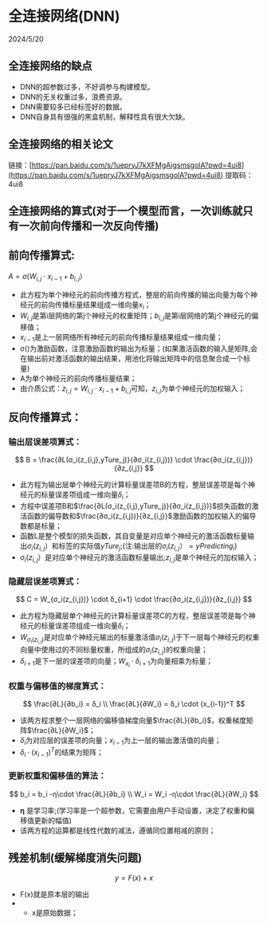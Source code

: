 # 全连接网络(DNN)

2024/5/20

## 全连接网络的缺点

- DNN的超参数过多，不好调参与构建模型。
- DNN的无关权重过多，浪费资源。
- DNN需要较多已经标签好的数据。
- DNN自身具有很强的黑盒机制，解释性具有很大欠缺。

## 全连接网络的相关论文

链接：[https://pan.baidu.com/s/1uepryJ7kXFMgAigsmsgolA?pwd=4ui8](https://pan.baidu.com/s/1uepryJ7kXFMgAigsmsgolA?pwd=4ui8)
提取码：4ui8

## 全连接网络的算式(对于一个模型而言，一次训练就只有一次前向传播和一次反向传播)

## 前向传播算式:

$A=σ(W_{i,j} \cdot x_{i-1} +b_{i,j}）$

- 此方程为单个神经元的前向传播方程式，整层的前向传播的输出向量为每个神经元的前向传播标量结果组成一维向量$x_i$；
- $W_{i,j}$是第i层网络的第j个神经元的权重矩阵；$b_{i,j}$是第i层网络的第j个神经元的偏移值；
- $x_{i-1}$是上一层网络所有神经元的前向传播标量结果组成一维向量；
- σ()为激励函数，注意激励函数的输出为标量；(如果激活函数的输入是矩阵,会在输出前对激活函数的输出结果，用池化将输出矩阵中的信息聚合成一个标量)
- A为单个神经元的前向传播标量结果；
- 由介质公式：$z_{i,j}=W_{i,j} \cdot x_{i-1} + b_{i,j}$可知，$z_{i,j}$为单个神经元的加权输入；

## 反向传播算式：

### 输出层误差项算式：

$$
B = \frac{∂L(σ_i(z_{i,j},yTure_j)}{∂σ_i(z_{i,j})} \cdot \frac{∂σ_i(z_{i,j})}{∂z_{i,j}}
$$

- 此方程为输出层单个神经元的计算标量误差项B的方程，整层误差项是每个神经元的标量误差项组成一维向量$δ_i$；
- 方程中误差项B和$\frac{∂L(σ_i(z_{i,j},yTure_j)}{∂σ_i(z_{i,j})}$损失函数的激活函数的偏导数和$\frac{∂σ_i(z_{i,j})}{∂z_{i,j}}$激励函数的加权输入的偏导数都是标量；
- 函数L是整个模型的损失函数，其自变量是对应单个神经元的激活函数标量输出$σ_i(z_{i,j}）$和标签的实际值$yTure_j$;(注:输出层的$σ_i(z_{i,j}）=yPredicting_i$)
- $σ_i(z_{i,j}）$是对应单个神经元的激活函数标量输出;$z_{i,j}$是单个神经元的加权输入；

### 隐藏层误差项算式：

$$
C = W_{σ_i(z_{i,j})} \cdot δ_{i+1} \cdot \frac{∂σ_i(z_{i,j})}{∂z_{i,j}}
$$

- 此方程为隐藏层单个神经元的计算标量误差项C的方程，整层误差项是每个神经元的标量误差项组成一维向量$δ_i$；
- $W_{σ_i(z_{i,j})}$是对应单个神经元输出的标量激活值$σ_i(z_{i,j})$于下一层每个神经元的权重向量中使用过的不同标量权重，所组成的$σ_i(z_{i,j})$的权重向量；
- $δ_{i+1}$是下一层的误差项的向量；$W_{x_i} \cdot δ_{i+1}$为向量相乘为标量；

### 权重与偏移值的梯度算式：

$$
\frac{∂L}{∂b_i} = δ_i  \\
\frac{∂L}{∂W_i} = δ_i \cdot (x_{i-1})^T
$$

- 该两方程求整个一层网络的偏移值梯度向量$\frac{∂L}{∂b_i}$，权重梯度矩阵$\frac{∂L}{∂W_i}$；
- $δ_i$为对应层的误差项的向量；$x_{i-1}$为上一层的输出激活值的向量；
- $δ_i \cdot (x_{i-1})^T$的结果为矩阵；

### 更新权重和偏移值的算法：

$$
b_i = b_i -η\cdot \frac{∂L}{∂b_i} \\
W_i = W_i -η\cdot \frac{∂L}{∂W_i}
$$

- **η** 是学习率;(学习率是一个超参数，它需要由用户手动设置，决定了权重和偏移值更新的幅值)
- 该两方程的运算都是线性代数的减法，遵循同位置相减的原则；
## 残差机制(缓解梯度消失问题)
$$
y = F(x) + x
$$
- F(x)就是原本层的输出
- - x是原始数据；


